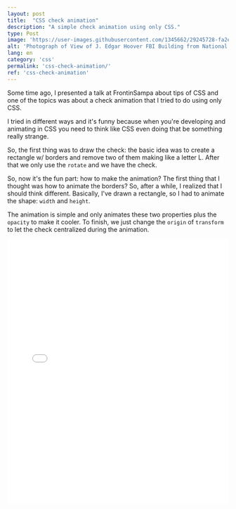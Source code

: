 ```yaml
---
layout: post
title:  "CSS check animation"
description: "A simple check animation using only CSS."
type: Post
image: 'https://user-images.githubusercontent.com/1345662/29245728-fa2e38a4-7fb9-11e7-9581-655628e53093.jpg'
alt: 'Photograph of View of J. Edgar Hoover FBI Building from National Archives Roof'
lang: en
category: 'css'
permalink: 'css-check-animation/'
ref: 'css-check-animation'
---
```


Some time ago, I presented a talk at FrontinSampa about tips of CSS and one of the topics was about a check animation that I tried to do using only CSS.

I tried in different ways and it's funny because when you're developing and animating in CSS you need to think like CSS even doing that be something really strange.

So, the first thing was to draw the check: the basic idea was to create a rectangle w/ borders and remove two of them making like a letter L. After that we only use the `rotate` and we have the check.

So, now it's the fun part: how to make the animation? The first thing that I thought was how to animate the borders? So, after a while, I realized that I should think different. Basically, I've drawn a rectangle, so I had to animate the shape: `width` and `height`.

The animation is simple and only animates these two properties plus the `opacity` to make it cooler. To finish, we just change the `origin` of `transform` to let the check centralized during the animation.

<iframe height='600' scrolling='no' title='Check animation' src='//codepen.io/raphaelfabeni/embed/vJxKZM/?height=428&theme-id=4240&default-tab=css,result&embed-version=2' frameborder='no' allowtransparency='true' allowfullscreen='true' style='width: 100%;'>
</iframe>
